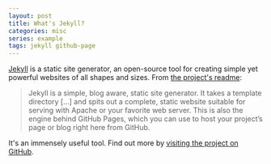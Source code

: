 ```yaml
---
layout: post
title: What's Jekyll?
categories: misc
series: example
tags: jekyll github-page
---
```


[Jekyll](http://jekyllrb.com) is a static site generator, an open-source tool for creating simple yet powerful websites of all shapes and sizes. From [the project's readme](https://github.com/jekyll/jekyll/blob/master/README.markdown):

> Jekyll is a simple, blog aware, static site generator. It takes a template directory [...] and spits out a complete, static website suitable for serving with Apache or your favorite web server. This is also the engine behind GitHub Pages, which you can use to host your project’s page or blog right here from GitHub.
<!--more-->
It's an immensely useful tool. Find out more by [visiting the project on GitHub](https://github.com/jekyll/jekyll).

